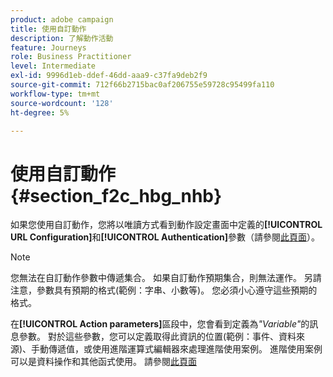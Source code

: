 ```yaml
---
product: adobe campaign
title: 使用自訂動作
description: 了解動作活動
feature: Journeys
role: Business Practitioner
level: Intermediate
exl-id: 9996d1eb-ddef-46dd-aaa9-c37fa9deb2f9
source-git-commit: 712f66b2715bac0af206755e59728c95499fa110
workflow-type: tm+mt
source-wordcount: '128'
ht-degree: 5%

---
```


# 使用自訂動作 {#section_f2c_hbg_nhb}

如果您使用自訂動作，您將以唯讀方式看到動作設定畫面中定義的&#x200B;**[!UICONTROL URL Configuration]**&#x200B;和&#x200B;**[!UICONTROL Authentication]**&#x200B;參數（請參閱[此頁面](../action/about-custom-action-configuration.md)）。

>[!NOTE]
>
>您無法在自訂動作參數中傳遞集合。 如果自訂動作預期集合，則無法運作。 另請注意，參數具有預期的格式(範例：字串、小數等)。 您必須小心遵守這些預期的格式。

在&#x200B;**[!UICONTROL Action parameters]**&#x200B;區段中，您會看到定義為&#x200B;_&quot;Variable&quot;_&#x200B;的訊息參數。 對於這些參數，您可以定義取得此資訊的位置(範例：事件、資料來源)、手動傳遞值，或使用進階運算式編輯器來處理進階使用案例。 進階使用案例可以是資料操作和其他函式使用。 請參閱[此頁面](../expression/expressionadvanced.md)
